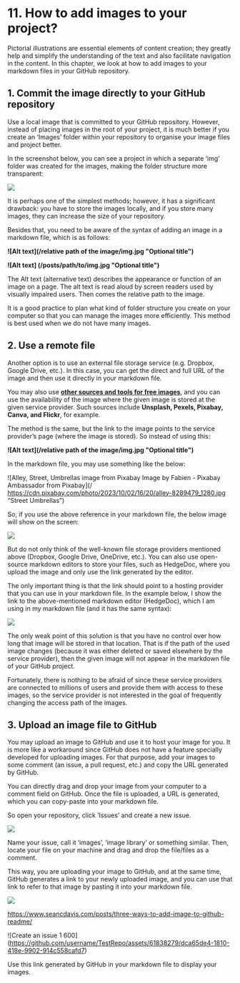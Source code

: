 # 11. How to add images to your project?

Pictorial illustrations are essential elements of content creation; they greatly help and simplify the understanding of the text and also facilitate navigation in the content. In this chapter, we look at how to add images to your markdown files in your GitHub repository.

## 1. Commit the image directly to your GitHub repository

Use a local image that is committed to your GitHub repository. However, instead of placing images in the root of your project, it is much better if you create an ‘Images’ folder within your repository to organise your image files and project better. 

In the screenshot below, you can see a project in which a separate ‘img’ folder was created for the images, making the folder structure more transparent:

![](http://hdoc.csirt-tooling.org/uploads/upload_62994e14f66472f2244035241a3f4d99.png)

It is perhaps one of the simplest methods; however, it has a significant drawback: you have to store the images locally, and if you store many images, they can increase the size of your repository.

Besides that, you need to be aware of the syntax of adding an image in a markdown file, which is as follows:

**![Alt text](/relative path of the image/img.jpg "Optional title")**

**![Alt text] (/posts/path/to/img.jpg "Optional title")**

The Alt text (alternative text) describes the appearance or function of an image on a page. The alt text is read aloud by screen readers used by visually impaired users. Then comes the relative path to the image. 

It is a good practice to plan what kind of folder structure you create on your computer so that you can manage the images more efficiently. This method is best used when we do not have many images.

## 2. Use a remote file

Another option is to use an external file storage service (e.g. Dropbox, Google Drive, etc.). In this case, you can get the direct and full URL of the image and then use it directly in your markdown file. 

You may also use [**other sources and tools for free images**](https://buffer.com/library/free-images/#understand-these-terms-before-using-any-free-images), and you can use the availability of the image where the given image is stored at the given service provider. Such sources include **Unsplash, Pexels, Pixabay, Canva, and Flickr**, for example.

The method is the same, but the link to the image points to the service provider’s page (where the image is stored). So instead of using this:

**![Alt text](/relative path of the image/img.jpg "Optional title")**

In the markdown file, you may use something like the below:

![Alley, Street, Umbrellas image from Pixabay Image by Fabien - Pixabay Ambassador from Pixabay](/ https://cdn.pixabay.com/photo/2023/10/02/16/20/alley-8289479_1280.jpg “Street Umbrellas”)

So, if you use the above reference in your markdown file, the below image will show on the screen:

![](http://hdoc.csirt-tooling.org/uploads/upload_263a0390e2ee86d595bcf7147e05360d.png)

But do not only think of the well-known file storage providers mentioned above (Dropbox, Google Drive, OneDrive, etc.). You can also use open-source markdown editors to store your files, such as HedgeDoc, where you upload the image and only use the link generated by the editor. 

The only important thing is that the link should point to a hosting provider that you can use in your markdown file. In the example below, I show the link to the above-mentioned markdown editor (HedgeDoc), which I am using in my markdown file (and it has the same syntax):

![](http://hdoc.csirt-tooling.org/uploads/upload_fc88d3389321bcc9421e1b2c4ca82b29.png)

The only weak point of this solution is that you have no control over how long that image will be stored in that location. That is if the path of the used image changes (because it was either deleted or saved elsewhere by the service provider), then the given image will not appear in the markdown file of your GitHub project.

Fortunately, there is nothing to be afraid of since these service providers are connected to millions of users and provide them with access to these images, so the service provider is not interested in the goal of frequently changing the access path of the images.

## 3. Upload an image file to GitHub

You may upload an image to GitHub and use it to host your image for you. It is more like a workaround since GitHub does not have a feature specially developed for uploading images. For that purpose, add your images to some comment (an issue, a pull request, etc.) and copy the URL generated by GitHub.

You can directly drag and drop your image from your computer to a comment field on GitHub. Once the file is uploaded, a URL is generated, which you can copy-paste into your markdown file.

So open your repository, click ‘Issues’ and create a new issue. 

![](http://hdoc.csirt-tooling.org/uploads/upload_3e11f9cb5516be45e43cb4355d250443.png)

Name your issue, call it ‘images’, ‘image library’ or something similar. Then, locate your file on your machine and drag and drop the file/files as a comment.

This way, you are uploading your image to GitHub, and at the same time, GitHub generates a link to your newly uploaded image, and you can use that link to refer to that image by pasting it into your markdown file.

![](http://hdoc.csirt-tooling.org/uploads/upload_1805c209b05b4bed8c858a807844ce2f.png)


https://www.seancdavis.com/posts/three-ways-to-add-image-to-github-readme/

![Create an issue 1 600] (https://github.com/username/TestRepo/assets/61838279/dca65de4-1810-418e-9902-914c558cafd7)

Use this link generated by GitHub in your markdown file to display your images.
